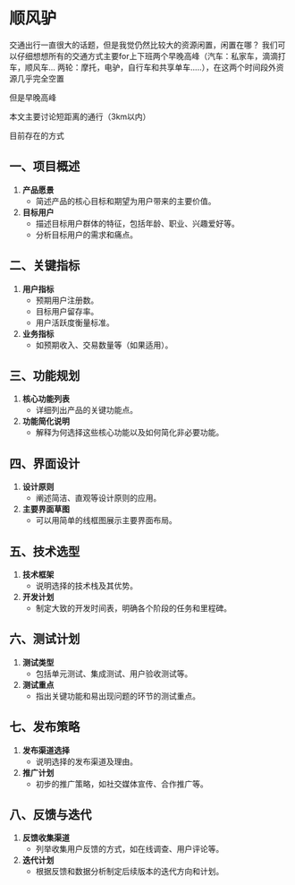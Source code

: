 # 顺风驴

交通出行一直很大的话题，但是我觉仍然比较大的资源闲置，闲置在哪？
我们可以仔细想想所有的交通方式主要for上下班两个早晚高峰（汽车：私家车，滴滴打车，顺风车... 两轮：摩托，电驴，自行车和共享单车.....），在这两个时间段外资源几乎完全空置



但是早晚高峰





本文主要讨论短距离的通行（3km以内）

目前存在的方式

## 一、项目概述

1. **产品愿景**
   - 简述产品的核心目标和期望为用户带来的主要价值。
2. **目标用户**
   - 描述目标用户群体的特征，包括年龄、职业、兴趣爱好等。
   - 分析目标用户的需求和痛点。

## 二、关键指标

1. **用户指标**
   - 预期用户注册数。
   - 目标用户留存率。
   - 用户活跃度衡量标准。
2. **业务指标**
   - 如预期收入、交易数量等（如果适用）。

## 三、功能规划

1. **核心功能列表**
   - 详细列出产品的关键功能点。
2. **功能简化说明**
   - 解释为何选择这些核心功能以及如何简化非必要功能。

## 四、界面设计

1. **设计原则**
   - 阐述简洁、直观等设计原则的应用。
2. **主要界面草图**
   - 可以用简单的线框图展示主要界面布局。

## 五、技术选型

1. **技术框架**
   - 说明选择的技术栈及其优势。
2. **开发计划**
   - 制定大致的开发时间表，明确各个阶段的任务和里程碑。

## 六、测试计划

1. **测试类型**
   - 包括单元测试、集成测试、用户验收测试等。
2. **测试重点**
   - 指出关键功能和易出现问题的环节的测试重点。

## 七、发布策略

1. **发布渠道选择**
   - 说明选择的发布渠道及理由。
2. **推广计划**
   - 初步的推广策略，如社交媒体宣传、合作推广等。

## 八、反馈与迭代

1. **反馈收集渠道**
   - 列举收集用户反馈的方式，如在线调查、用户评论等。
2. **迭代计划**
   - 根据反馈和数据分析制定后续版本的迭代方向和计划。
